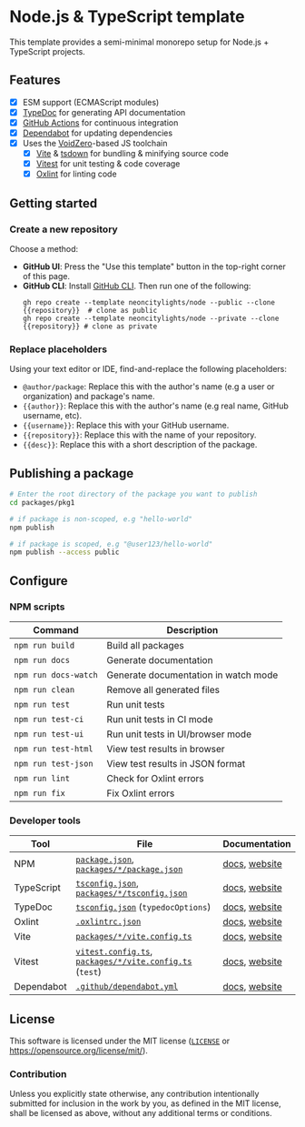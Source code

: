 # Node.js & TypeScript template

This template provides a semi-minimal monorepo setup for Node.js + TypeScript projects.

## Features
- [x] ESM support (ECMAScript modules)
- [x] [TypeDoc](https://typedoc.org/) for generating API documentation
- [x] [GitHub Actions](https://github.com/features/actions) for continuous integration
- [x] [Dependabot](https://github.com/dependabot) for updating dependencies
- [x] Uses the [VoidZero](https://voidzero.dev)-based JS toolchain
  - [x] [Vite](https://vitejs.dev/) & [tsdown](https://tsdown.dev) for bundling & minifying source code
  - [x] [Vitest](https://vitest.dev/) for unit testing & code coverage
  - [x] [Oxlint](https://oxc.rs/docs/guide/usage/linter.html) for linting code

## Getting started

### Create a new repository
Choose a method:
- **GitHub UI**: Press the "Use this template" button in the top-right corner of this page.
- **GitHub CLI**: Install [GitHub CLI](https://cli.github.com). Then run one of the following:
  ```shell
  gh repo create --template neoncitylights/node --public --clone {{repository}}  # clone as public
  gh repo create --template neoncitylights/node --private --clone {{repository}} # clone as private
  ```

### Replace placeholders
Using your text editor or IDE, find-and-replace the following placeholders:

- `@author/package`: Replace this with the author's name (e.g a user or organization) and package's name.
- `{{author}}`: Replace this with the author's name (e.g real name, GitHub username, etc).
- `{{username}}`: Replace this with your GitHub username.
- `{{repository}}`: Replace this with the name of your repository.
- `{{desc}}`: Replace this with a short description of the package.

## Publishing a package
```sh
# Enter the root directory of the package you want to publish
cd packages/pkg1

# if package is non-scoped, e.g "hello-world"
npm publish

# if package is scoped, e.g "@user123/hello-world"
npm publish --access public
```

## Configure

### NPM scripts
| Command | Description |
| ------- | ----------- |
| `npm run build`       | Build all packages |
| `npm run docs`        | Generate documentation |
| `npm run docs-watch`  | Generate documentation in watch mode |
| `npm run clean`       | Remove all generated files |
| `npm run test`        | Run unit tests |
| `npm run test-ci`     | Run unit tests in CI mode |
| `npm run test-ui`     | Run unit tests in UI/browser mode |
| `npm run test-html`   | View test results in browser |
| `npm run test-json`   | View test results in JSON format |
| `npm run lint`        | Check for Oxlint errors |
| `npm run fix`         | Fix Oxlint errors |

### Developer tools
| Tool               | File | Documentation |
| ------------------ | ---- | ------------- |
| NPM                | [`package.json`](package.json), [`packages/*/package.json`](./packages/pkg1/package.json) | [docs](https://docs.npmjs.com/cli/v10/configuring-npm/package-json), [website](https://docs.npmjs.com/) |
| TypeScript         | [`tsconfig.json`](./tsconfig.json), [`packages/*/tsconfig.json`](packages/pkg1/tsconfig.json) | [docs](https://www.typescriptlang.org/tsconfig), [website](https://www.typescriptlang.org/) |
| TypeDoc            | [`tsconfig.json`](tsconfig.json) (`typedocOptions`) | [docs](https://typedoc.org/options/configuration/), [website](https://typedoc.org/) |
| Oxlint             | [`.oxlintrc.json`](./.oxlintrc.json) | [docs](https://oxc.rs/docs/guide/usage/linter/config.html), [website](https://oxc.rs/docs/guide/usage/linter.html) |
| Vite               | [`packages/*/vite.config.ts`](packages/pkg1/vite.config.ts) | [docs](https://vitejs.dev/config/), [website](https://vitejs.dev/) |
| Vitest             | [`vitest.config.ts`](./vitest.config.ts), [`packages/*/vite.config.ts`](packages/pkg1/vite.config.ts) (`test`) | [docs](https://vitest.dev/config/), [website](https://vitest.dev/) |
| Dependabot         | [`.github/dependabot.yml`](./.github/dependabot.yml) | [docs](https://docs.github.com/en/code-security/dependabot/dependabot-version-updates/configuration-options-for-the-dependabot.yml-file), [website](https://github.com/dependabot) |

## License
This software is licensed under the MIT license ([`LICENSE`](./LICENSE) or <https://opensource.org/license/mit/>).

### Contribution
Unless you explicitly state otherwise, any contribution intentionally submitted for inclusion in the work by you, as defined in the MIT license, shall be licensed as above, without any additional terms or conditions.
